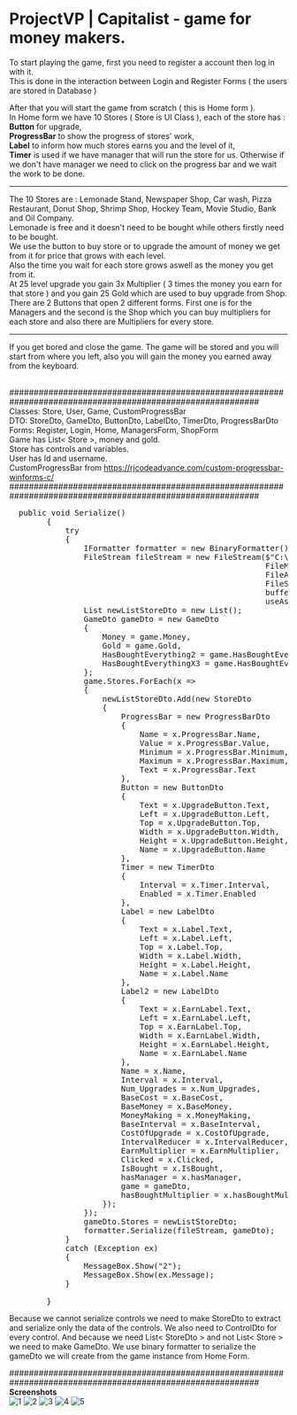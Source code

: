 # ProjectVP | Capitalist - game for money makers.
To start playing the game, first you need to register a account then log in with it.</br>This is done in the interaction between Login and Register Forms ( the users are stored in Database )
</hr>
After that you will start the game from scratch ( this is Home form ).</br>
In Home form we have 10 Stores ( Store is UI Class ), each of the store has : </br>
<strong>Button</strong> for upgrade,</br>
<strong>ProgressBar</strong> to show the progress of stores' work,</br>
<strong>Label</strong> to inform how much stores earns you and the level of it,</br>
<strong>Timer</strong> is used if we have manager that will run the store for us.
Otherwise if we don't have manager we need to click on the progress bar and we wait the work to be done.</br>
<hr>
The 10 Stores are : Lemonade Stand, Newspaper Shop, Car wash, Pizza Restaurant, Donut Shop, Shrimp Shop, Hockey Team, Movie Studio, Bank and Oil Company. </br>
Lemonade is free and it doesn't need to be bought while others firstly need to be bought.</br>
We use the button to buy store or to upgrade the amount of money we get from it for price that grows with each level.</br>
Also the time you wait for each store grows aswell as the money you get from it.</br>
At 25 level upgrade you gain 3x Multiplier ( 3 times the money you earn for that store ) and you gain 25 Gold which are used to buy upgrade from Shop.</br>
There are 2 Buttons that open 2 different forms. First one is for the Managers and the second is the Shop which you can buy multipliers for each store and also there are Multipliers for every store.
<hr>
If you get bored and close the game. The game will be stored and you will start from where you left, also you will gain the money you earned away from the keyboard.

</br>
</br>


###########################################################################################################
Classes:  Store, User, Game, CustomProgressBar </br>DTO:  StoreDto, GameDto, ButtonDto, LabelDto, TimerDto, ProgressBarDto </br>
Forms: Register, Login, Home, ManagersForm, ShopForm </br>
Game has List< Store >, money and gold. </br>Store has controls and variables.</br> User has Id and username.</br> CustomProgressBar from https://rjcodeadvance.com/custom-progressbar-winforms-c/ </br>
###########################################################################################################
<pre>
  public void Serialize()
        {
            try
            {
                IFormatter formatter = new BinaryFormatter();
                FileStream fileStream = new FileStream($"C:\\CapitalistGame\\SavedGame{user.Id}.sg",
                                                       FileMode.Create,
                                                       FileAccess.Write,
                                                       FileShare.None,
                                                       bufferSize:4096,
                                                       useAsync: true);
                List<StoreDto> newListStoreDto = new List<StoreDto>();
                GameDto gameDto = new GameDto
                {
                    Money = game.Money,
                    Gold = game.Gold,
                    HasBoughtEverything2 = game.HasBoughtEverything2,
                    HasBoughtEverythingX3 = game.HasBoughtEverythingX3
                };
                game.Stores.ForEach(x =>
                {
                    newListStoreDto.Add(new StoreDto
                    {
                        ProgressBar = new ProgressBarDto
                        {
                            Name = x.ProgressBar.Name,
                            Value = x.ProgressBar.Value,
                            Minimum = x.ProgressBar.Minimum,
                            Maximum = x.ProgressBar.Maximum,
                            Text = x.ProgressBar.Text
                        },
                        Button = new ButtonDto
                        {
                            Text = x.UpgradeButton.Text,
                            Left = x.UpgradeButton.Left,
                            Top = x.UpgradeButton.Top,
                            Width = x.UpgradeButton.Width,
                            Height = x.UpgradeButton.Height,
                            Name = x.UpgradeButton.Name
                        },
                        Timer = new TimerDto
                        {
                            Interval = x.Timer.Interval,
                            Enabled = x.Timer.Enabled
                        },
                        Label = new LabelDto
                        {
                            Text = x.Label.Text,
                            Left = x.Label.Left,
                            Top = x.Label.Top,
                            Width = x.Label.Width,
                            Height = x.Label.Height,
                            Name = x.Label.Name
                        },
                        Label2 = new LabelDto
                        {
                            Text = x.EarnLabel.Text,
                            Left = x.EarnLabel.Left,
                            Top = x.EarnLabel.Top,
                            Width = x.EarnLabel.Width,
                            Height = x.EarnLabel.Height,
                            Name = x.EarnLabel.Name
                        },
                        Name = x.Name,
                        Interval = x.Interval,
                        Num_Upgrades = x.Num_Upgrades,
                        BaseCost = x.BaseCost,
                        BaseMoney = x.BaseMoney,
                        MoneyMaking = x.MoneyMaking,
                        BaseInterval = x.BaseInterval,
                        CostOfUpgrade = x.CostOfUpgrade,
                        IntervalReducer = x.IntervalReducer,
                        EarnMultiplier = x.EarnMultiplier,
                        Clicked = x.Clicked,
                        IsBought = x.IsBought,
                        hasManager = x.hasManager,
                        game = gameDto,
                        hasBoughtMultiplier = x.hasBoughtMultiplier,
                    });
                });
                gameDto.Stores = newListStoreDto;
                formatter.Serialize(fileStream, gameDto);
            }
            catch (Exception ex)
            {
                MessageBox.Show("2");
                MessageBox.Show(ex.Message);
            }
            
        }
</pre>
Because we cannot serialize controls we need to make StoreDto to extract and serialize only the data of the controls. We also need to ControlDto for every control.
And because we need List< StoreDto > and not List< Store > we need to make GameDto. We use binary formatter to serialize the gameDto we will create from the game instance from Home Form.


###########################################################################################################
<strong>Screenshots</strong></br>
![1](https://github.com/malle2002/ProjectVP/assets/93403675/8dbd6e04-ee21-48e3-b89b-4ecca797bc18)
![2](https://github.com/malle2002/ProjectVP/assets/93403675/125d4208-89bb-4cec-b8cc-7a1713257b5f)
![3](https://github.com/malle2002/ProjectVP/assets/93403675/8e507a3a-84d2-4a12-ae97-b7f3228da5e8)
![4](https://github.com/malle2002/ProjectVP/assets/93403675/fcca1271-d33e-4489-894a-fd79808a8545)
![5](https://github.com/malle2002/ProjectVP/assets/93403675/1ffae315-2e68-4bc7-9a11-0f5b3a3ccee9)

